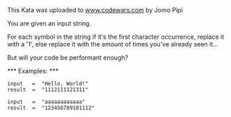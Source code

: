 This Kata was uploaded to www.codewars.com by Jomo Pipi

You are given an input string.

For each symbol in the string if it's the first character occurrence, replace it with a '1', else replace it with the amount of times you've already seen it...

But will your code be performant enough?

*** Examples: ***

~~~~
input   =  "Hello, World!"
result  =  "1112111121311"

input   =  "aaaaaaaaaaaa"
result  =  "123456789101112"
~~~~
